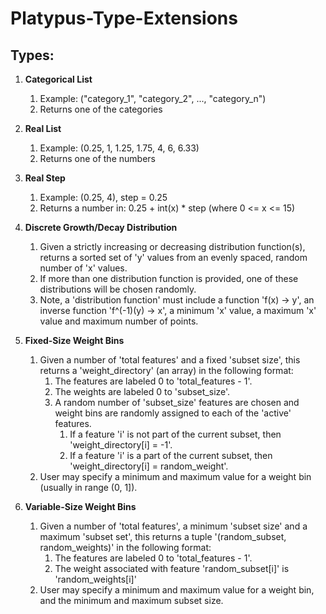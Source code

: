 # Platypus-Type-Extensions

## Types:

1. **Categorical List**
    1. Example: ("category_1", "category_2", ..., "category_n")
    2. Returns one of the categories
   
2. **Real List**
    1.  Example: (0.25, 1, 1.25, 1.75, 4, 6, 6.33)
    2.  Returns one of the numbers
       
3. **Real Step**
    1. Example: (0.25, 4), step = 0.25
    2. Returns a number in: 0.25 + int(x) * step (where 0 <= x <= 15)
         
4. **Discrete Growth/Decay Distribution**
    1. Given a strictly increasing or decreasing distribution function(s), returns a sorted set of 'y' values from an evenly spaced, random number of 'x' values.
    2. If more than one distribution function is provided, one of these distributions will be chosen randomly.
    3. Note, a 'distribution function' must include a function 'f(x) -> y', an inverse function 'f^(-1)(y) -> x', a minimum 'x' value, a maximum 'x' value and maximum number of points. 
    
5. **Fixed-Size Weight Bins**
    1. Given a number of 'total features' and a fixed 'subset size', this returns a 'weight_directory' (an array) in the following format:
        1. The features are labeled 0 to 'total_features - 1'.
        2. The weights are labeled 0 to 'subset_size'.
        3. A random number of 'subset_size' features are chosen and weight bins are randomly assigned to each of the 'active' features.
            1. If a feature 'i' is not part of the current subset, then 'weight_directory[i] = -1'.
            2. If a feature 'i' is a part of the current subset, then 'weight_directory[i] = random_weight'.
    2. User may specify a minimum and maximum value for a weight bin (usually in range (0, 1]).
         
6. **Variable-Size Weight Bins**
    1. Given a number of 'total features', a minimum 'subset size' and a maximum 'subset set', this returns a tuple '(random_subset, random_weights)' in the following format:
        1. The features are labeled 0 to 'total_features - 1'.
        2. The weight associated with feature 'random_subset[i]' is 'random_weights[i]'
    2. User may specify a minimum and maximum value for a weight bin, and the minimum and maximum subset size.

